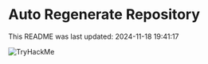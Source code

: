 # Auto Regenerate Repository

This README was last updated: 2024-11-18 19:41:17

 ![TryHackMe](https://tryhackme.com/badge/533634)